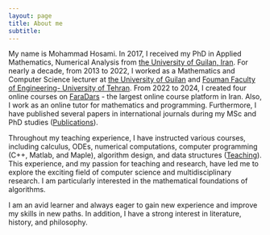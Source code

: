 ```yaml
---
layout: page
title: About me
subtitle: 
---
```




My name is Mohammad Hosami. In 2017, I received my PhD in Applied Mathematics, Numerical Analysis from [the University of Guilan, Iran](https://english.guilan.ac.ir/). For nearly a decade, from 2013 to 2022, I worked as a Mathematics and Computer Science lecturer at [the University of Guilan](https://english.guilan.ac.ir/) and [Fouman Faculty of Engineering- University of Tehran](https://ffeng.ut.ac.ir/en/). From 2022 to 2024, I created four online courses on [FaraDars](https://faradars.org/) - the largest online course platform in Iran. Also, I work as an online tutor for mathematics and programming. Furthermore, I have published several papers in international journals during my MSc and PhD studies ([Publications](https://mo-hosami.github.io/publications/)).

Throughout my teaching experience, I have instructed various courses, including calculus, ODEs, numerical computations, computer programming (C++, Matlab, and Maple), algorithm design, and data structures ([Teaching](https://mo-hosami.github.io/teaching/)). This experience, and my passion for teaching and research, have led me to explore the exciting field of computer science and multidisciplinary research. I am particularly interested in the mathematical foundations of algorithms.

I am an avid learner and always eager to gain new experience and improve my skills in new paths. In addition, I have a strong interest in literature, history, and philosophy.
